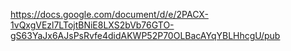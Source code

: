 https://docs.google.com/document/d/e/2PACX-1vQxgVEzl7LTojtBNiE8LXS2bVb76GTO-gS63YaJx6AJsPsRvfe4didAKWP52P70OLBacAYqYBLHhcgU/pub
